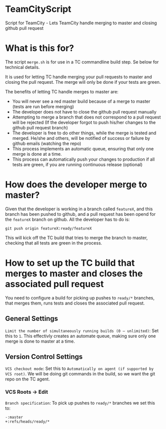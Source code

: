 # TeamCityScript
Script for TeamCity - Lets TeamCity handle merging to master and closing github pull request

# What is this for?
The script `merge.sh` is for use in a TC commandline build step. Se below for technical details.

It is used for letting TC handle merging your pull requests to master and closing the pull request. The merge will only be done if your tests are green.

The benefits of letting TC handle merges to master are:
- You will never see a red master build because of a merge to master (tests are run before merging)
- The developer does not have to close the github pull request manually
- Attempting to merge a branch that does not correspond to a pull request will be rejected (If the developer forgot to push his/her changes to the github pull request branch)
- The developer is free to do other things, while the merge is tested and merged. He/she and others, will be notified of success or failure by github emails (watching the repo)
- This process implements an automatic queue, ensuring that only one merge is done at a time.
- This process can automatically push your changes to production if all tests are green, if you are running continuous release (optional)

# How does the developer merge to master?
Given that the developer is working in a branch called `featureX`, and this branch has been pushed to github, and a pull request has been opend for the `featureX` branch on github. All the developer has to do is:
```
git push origin featureX:ready/featureX
```

This will kick off the TC build that tries to merge the branch to master, checking that all tests are green in the process.

# How to set up the TC build that merges to master and closes the associated pull request
You need to configure a build for picking up pushes to `ready/*` branches, that merges them, runs tests and closes the associated pull request.
## General Settings
`Limit the number of simultaneously running builds (0 — unlimited)`: Set this to `1`. This effectivly creates an automate queue, making sure only one merge is done to master at a time.
## Version Control Settings
`VCS checkout mode`: Set this to `Automatically on agent (if supported by VCS root)`. We will be doing git commands in the build, so we want the git repo on the TC agent.
### VCS Roots -> Edit
`Branch specification`: To pick up pushes to `ready/*` branches we set this to:
```
-:master
+:refs/heads/ready/*
```

